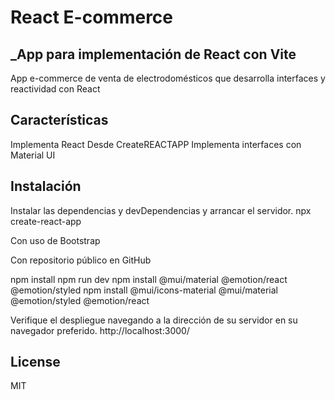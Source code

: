 # React E-commerce
## _App para implementación de React con Vite

App e-commerce de venta de electrodomésticos que desarrolla interfaces y reactividad con React

## Características
Implementa React Desde CreateREACTAPP
Implementa interfaces con Material UI

## Instalación

Instalar las dependencias y devDependencias y arrancar el servidor.
npx create-react-app

Con uso de Bootstrap

Con repositorio público en GitHub

npm install
npm run dev
npm install @mui/material @emotion/react @emotion/styled npm install @mui/icons-material @mui/material @emotion/styled @emotion/react 


Verifique el despliegue navegando a la dirección de su servidor en su navegador preferido.
http://localhost:3000/
## License
MIT